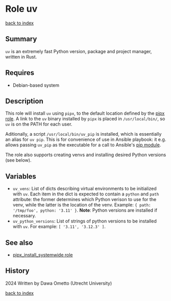# Role uv
[back to index](../index.md#Roles)

## Summary

`uv` is an extremely fast Python version, package and project manager, written in Rust.

## Requires
* Debian-based system

## Description

This role will install `uv` using `pipx`, to the default location defined by the [pipx role](./pipx_install_systemwide.md). A link to the `uv` binary installed by `pipx` is placed in `/usr/local/bin/`, so `uv` is on the PATH for each user.

Aditionally, a script `/usr/local/bin/uv_pip` is installed, which is essentially an alias for `uv pip`. This is for convenience of use in Ansible playbook: it e.g. allows passing `uv_pip` as the executable for a call to Ansible's [pip module](https://docs.ansible.com/ansible/latest/collections/ansible/builtin/pip_module.html).

The role also supports creating venvs and installing desired Python versions (see below).

## Variables

- `uv_vens`: List of dicts describing virtual environments to be initialized with `uv`. Each item in the dict is expected to contain a `python` and `path` attribute: the former determines which Python verison to use for the venv, while the latter is the location of the venv. Example: `{ path: '/tmp/foo', python: '3.11' }`. __Note__: Python versions are installed if necessary.
- `uv_python_versions`: List of strings of python versions to be installed with `uv`. For example: `[ '3.11', '3.12.3' ]`.

## See also

- [pipx_install_systemwide role](./pipx_install_systemwide.md)

## History
2024 Written by Dawa Ometto (Utrecht University)

[back to index](../index.md#Roles)
